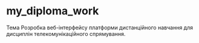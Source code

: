 # my_diploma_work

Тема  Розробка веб-інтерфейсу платформи дистанційного навчання для дисциплін телекомунікаційного спрямування.
